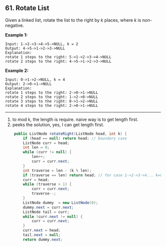 ## 61. Rotate List

Given a linked list, rotate the list to the right by *k* places, where *k* is non-negative.

**Example 1:**

```
Input: 1->2->3->4->5->NULL, k = 2
Output: 4->5->1->2->3->NULL
Explanation:
rotate 1 steps to the right: 5->1->2->3->4->NULL
rotate 2 steps to the right: 4->5->1->2->3->NULL
```

**Example 2:**

```
Input: 0->1->2->NULL, k = 4
Output: 2->0->1->NULL
Explanation:
rotate 1 steps to the right: 2->0->1->NULL
rotate 2 steps to the right: 1->2->0->NULL
rotate 3 steps to the right: 0->1->2->NULL
rotate 4 steps to the right: 2->0->1->NULL
```

---

1. to mod k, the length is require. naive way is to get length first.
2. peeks the solution, yes, I can get length first.



```java
    public ListNode rotateRight(ListNode head, int k) {
        if (head == null) return head; // boundary case
        ListNode curr = head;
        int len = 0;
        while (curr != null) {
            len++;
            curr = curr.next;
        }
        int traverse = len - (k % len);
        if (traverse == len) return head; // for case 1->2->3->4... k=0
        curr = head;
        while (traverse > 1) {
            curr = curr.next;
            traverse--;
        }
        ListNode dummy  = new ListNode(0);
        dummy.next = curr.next;
        ListNode tail = curr;
        while (curr.next != null) {
            curr = curr.next;
        }
        curr.next = head;
        tail.next = null;
        return dummy.next;
```

